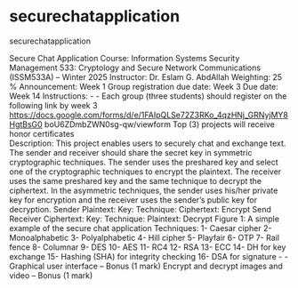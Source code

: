 # securechatapplication
securechatapplication

Secure Chat Application Course: Information Systems Security Management 533: Cryptology and Secure Network Communications (ISSM533A) – Winter 2025 Instructor: Dr. Eslam G. AbdAllah Weighting: 25 % Announcement: Week 1 Group registration due date: Week 3 Due date: Week 14 
Instructions: - - Each group (three students) should register on the following link by week 3 https://docs.google.com/forms/d/e/1FAIpQLSe72Z3RKo_4qzHNj_GRNyjMY8HgtBsG0 boU6ZDmbZWN0sg-qw/viewform 
Top (3) projects will receive honor certificates        
Description: This project enables users to securely chat and exchange text. The sender and receiver should share the secret key in symmetric cryptographic techniques. The sender uses the preshared key and select one of the cryptographic techniques to encrypt the plaintext. The receiver uses the same preshared key and the same technique to decrypt the ciphertext. In the asymmetric techniques, the sender uses his/her private key for encryption and the receiver uses the sender’s public key for decryption. Sender Plaintext:  Key: Technique: Ciphertext: Encrypt Send Receiver Ciphertext:  Key: Technique: Plaintext: Decrypt Figure 1: A simple example of the secure chat application Techniques:   1- Caesar cipher 2- Monoalphabetic 3- Polyalphabetic 4- Hill cipher 5- Playfair 6- OTP 7- Rail fence 8- Columnar  9- DES 10- AES 11- RC4 12- RSA 13- ECC 14- DH for key exchange 15- Hashing (SHA) for integrity checking 16- DSA for signature - - 
Graphical user interface – Bonus (1 mark) 
Encrypt and decrypt images and video – Bonus (1 mark) 
